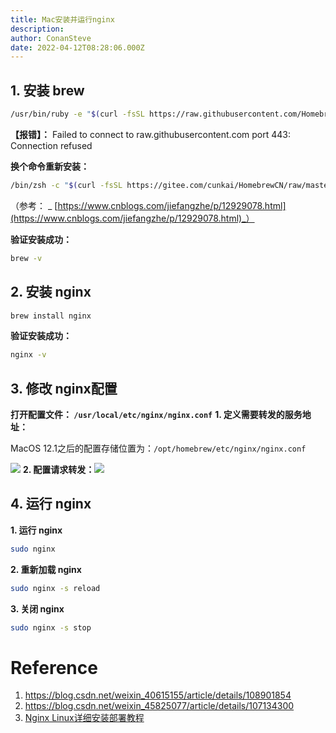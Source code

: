 ```yaml
---
title: Mac安装并运行nginx
description: 
author: ConanSteve
date: 2022-04-12T08:28:06.000Z
---
```

## 1. 安装 brew

```bash
/usr/bin/ruby -e "$(curl -fsSL https://raw.githubusercontent.com/Homebrew/install/master/install)"
```

**【报错】：** Failed to connect to raw.githubusercontent.com port 443: Connection refused

**换个命令重新安装：**

```bash
/bin/zsh -c "$(curl -fsSL https://gitee.com/cunkai/HomebrewCN/raw/master/Homebrew.sh)"
```

（参考： _ [https://www.cnblogs.com/jiefangzhe/p/12929078.html](https://www.cnblogs.com/jiefangzhe/p/12929078.html)_）

**验证安装成功：**

```bash
brew -v
```

## 2. 安装 nginx

```bash
brew install nginx
```

**验证安装成功：**

```bash
nginx -v
```

## 3. 修改 nginx配置

**打开配置文件： `/usr/local/etc/nginx/nginx.conf`**
**1. 定义需要转发的服务地址：**

MacOS 12.1之后的配置存储位置为：`/opt/homebrew/etc/nginx/nginx.conf`

![](https://img-blog.csdnimg.cn/20201002161613502.png?x-oss-process=image/watermark,type_ZmFuZ3poZW5naGVpdGk,shadow_10,text_aHR0cHM6Ly9ibG9nLmNzZG4ubmV0L3dlaXhpbl80MDYxNTE1NQ==,size_16,color_FFFFFF,t_70#pic_center)
**2. 配置请求转发：**![](https://img-blog.csdnimg.cn/20201002160855663.png?x-oss-process=image/watermark,type_ZmFuZ3poZW5naGVpdGk,shadow_10,text_aHR0cHM6Ly9ibG9nLmNzZG4ubmV0L3dlaXhpbl80MDYxNTE1NQ==,size_16,color_FFFFFF,t_70#pic_center)

## 4. 运行 nginx


**1. 运行 nginx**

```bash
sudo nginx
```

**2. 重新加载 nginx**

```bash
sudo nginx -s reload
```

**3. 关闭 nginx**

```bash
sudo nginx -s stop
```



# Reference

1. https://blog.csdn.net/weixin_40615155/article/details/108901854
2. https://blog.csdn.net/weixin_45825077/article/details/107134300
2. [Nginx Linux详细安装部署教程](https://www.cnblogs.com/taiyonghai/p/6728707.html)



